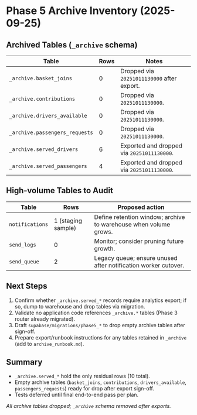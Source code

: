# Phase 5 Archive Inventory (2025-09-25)

## Archived Tables (`_archive` schema)
| Table | Rows | Notes |
|-------|------|-------|
| `_archive.basket_joins` | 0 | Dropped via `20251011130000` after export. |
| `_archive.contributions` | 0 | Dropped via `20251011130000`. |
| `_archive.drivers_available` | 0 | Dropped via `20251011130000`. |
| `_archive.passengers_requests` | 0 | Dropped via `20251011130000`. |
| `_archive.served_drivers` | 6 | Exported and dropped via `20251011130000`. |
| `_archive.served_passengers` | 4 | Exported and dropped via `20251011130000`. |

## High-volume Tables to Audit
| Table | Rows | Proposed action |
|-------|------|-----------------|
| `notifications` | 1 (staging sample) | Define retention window; archive to warehouse when volume grows. |
| `send_logs` | 0 | Monitor; consider pruning future growth. |
| `send_queue` | 2 | Legacy queue; ensure unused after notification worker cutover. |

## Next Steps
1. Confirm whether `_archive.served_*` records require analytics export; if so, dump to warehouse and drop tables via migration.
2. Validate no application code references `_archive.*` tables (Phase 3 router already migrated).
3. Draft `supabase/migrations/phase5_*` to drop empty archive tables after sign-off.
4. Prepare export/runbook instructions for any tables retained in `_archive` (add to `archive_runbook.md`).

## Summary
- `_archive.served_*` hold the only residual rows (10 total).
- Empty archive tables (`basket_joins`, `contributions`, `drivers_available`, `passengers_requests`) ready for drop after export sign-off.
- Tests deferred until final end-to-end pass per plan.

_All archive tables dropped; `_archive` schema removed after exports._
